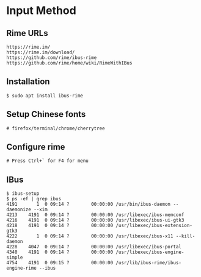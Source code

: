 Input Method
============

## Rime URLs

    https://rime.im/
    https://rime.im/download/
    https://github.com/rime/ibus-rime
    https://github.com/rime/home/wiki/RimeWithIBus

## Installation

    $ sudo apt install ibus-rime

## Setup Chinese fonts

    # firefox/terminal/chrome/cherrytree

## Configure rime

    # Press Ctrl+` for F4 for menu

## IBus

    $ ibus-setup
    $ ps -ef | grep ibus
    4191       1  0 09:14 ?        00:00:00 /usr/bin/ibus-daemon --daemonize --xim
    4213    4191  0 09:14 ?        00:00:00 /usr/libexec/ibus-memconf
    4216    4191  0 09:14 ?        00:00:00 /usr/libexec/ibus-ui-gtk3
    4218    4191  0 09:14 ?        00:00:00 /usr/libexec/ibus-extension-gtk3
    4222       1  0 09:14 ?        00:00:00 /usr/libexec/ibus-x11 --kill-daemon
    4228    4047  0 09:14 ?        00:00:00 /usr/libexec/ibus-portal
    4340    4191  0 09:14 ?        00:00:00 /usr/libexec/ibus-engine-simple
    4754    4191  0 09:15 ?        00:00:00 /usr/lib/ibus-rime/ibus-engine-rime --ibus
